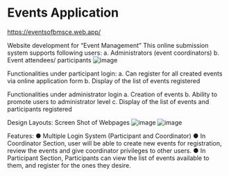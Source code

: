 # Events Application  
https://eventsofbmsce.web.app/

Website development for “Event Management”
This online submission system supports following users:
a. Administrators (event coordinators)
b. Event attendees/ participants
![image](https://user-images.githubusercontent.com/77098641/115434239-19308800-a226-11eb-8087-c18d86c29456.png)


Functionalities under participant login:
a. Can register for all created events via online application form
b. Display of the list of events registered


Functionalities under administrator login
a. Creation of events
b. Ability to promote users to administrator level
c. Display of the list of events and participants registered


Design Layouts: Screen Shot of Webpages
![image](https://user-images.githubusercontent.com/77098641/115434239-19308800-a226-11eb-8087-c18d86c29456.png)
![image](https://user-images.githubusercontent.com/77098641/115434383-42511880-a226-11eb-8086-d92f4e8db5f3.png)

Features:
● Multiple Login System (Participant and Coordinator)
● In Coordinator Section, user will be able to create new events for registration,
review the events and give coordinator privileges to other users.
● In Participant Section, Participants can view the list of events available to
them, and register for the ones they desire.
